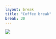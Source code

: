 ```yaml
---
layout: break
title: "Coffee break"
break: 30
---
```


![ ](https://png.pngtree.com/png-clipart/20190516/original/pngtree-aromatic-fragrant-aromatic-coffee-coffee-png-image_3921443.jpg)
